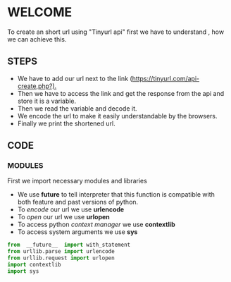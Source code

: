 # WELCOME

 To create an short url using "Tinyurl api" first we have to understand , how we can achieve this.

## STEPS

+ We have to add our url next to the link (<https://tinyurl.com/api-create,php?).>
+ Then we have to access the link and get the response from the api and store it is a variable.
+ Then we read the variable and decode it.
+ We encode the url to make it easily understandable by the browsers.
+ Finally we print the shortened url.

## CODE

### MODULES

First we import necessary modules and libraries

+ We use **__future__** to tell interpreter that this function is compatible with both feature and past versions of python.
+ To _encode_ our url we use **urlencode**
+ To _open_ our url we use **urlopen**
+ To access python _context manager_ we use **contextlib**
+ To access system arguments we use **sys**

```python
from  __future__  import with_statement
from urllib.parse import urlencode
from urllib.request import urlopen
import contextlib
import sys
```
